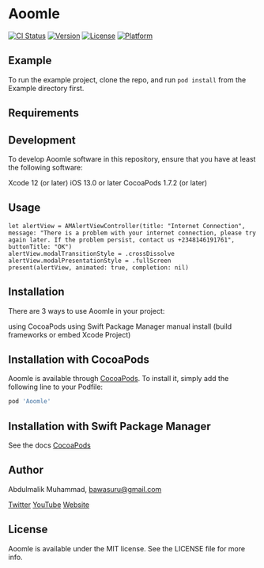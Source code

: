 # Aoomle

[![CI Status](https://img.shields.io/travis/AbdulmalikMuhammad/Aoomle.svg?style=flat)](https://travis-ci.org/AbdulmalikMuhammad/Aoomle)
[![Version](https://img.shields.io/cocoapods/v/Aoomle.svg?style=flat)](https://cocoapods.org/pods/Aoomle)
[![License](https://img.shields.io/cocoapods/l/Aoomle.svg?style=flat)](https://cocoapods.org/pods/Aoomle)
[![Platform](https://img.shields.io/cocoapods/p/Aoomle.svg?style=flat)](https://cocoapods.org/pods/Aoomle)

## Example

To run the example project, clone the repo, and run `pod install` from the Example directory first.

## Requirements

## Development

To develop Aoomle software in this repository, ensure that you have at least the following software:

Xcode 12 (or later)
iOS 13.0 or later
CocoaPods 1.7.2 (or later)


## Usage

```
let alertView = AMAlertViewController(title: "Internet Connection", message: "There is a problem with your internet connection, please try again later. If the problem persist, contact us +2348146191761", buttonTitle: "OK")
alertView.modalTransitionStyle = .crossDissolve
alertView.modalPresentationStyle = .fullScreen
present(alertView, animated: true, completion: nil)
```


## Installation


There are 3 ways to use Aoomle in your project:

using CocoaPods
using Swift Package Manager
manual install (build frameworks or embed Xcode Project)


## Installation with CocoaPods
Aoomle is available through [CocoaPods](https://cocoapods.org). To install
it, simply add the following line to your Podfile:

```ruby
pod 'Aoomle'
```

## Installation with Swift Package Manager
See the docs [CocoaPods](https://aoome.app)


## Author

Abdulmalik Muhammad, bawasuru@gmail.com

[Twitter](https://twitter.com/aoomle_)
[YouTube](https://youtube.com/aoomle)
[Website](https://aoomle.app)

## License

Aoomle is available under the MIT license. See the LICENSE file for more info.

